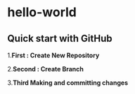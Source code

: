 # hello-world
## Quick start with GitHub

1.**First : Create New Repository**

2.**Second : Create Branch**

3.**Third Making and committing changes**

